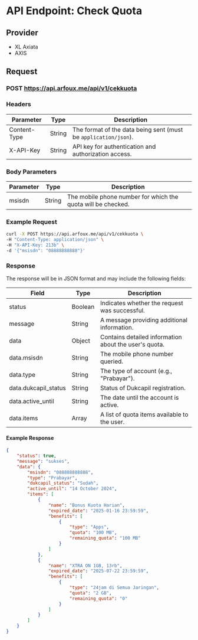 # API Endpoint: Check Quota

## Provider
- XL Axiata
- AXIS

## Request

### POST https://api.arfoux.me/api/v1/cekkuota

### Headers

| Parameter      | Type   | Description                                       |
|----------------|--------|---------------------------------------------------|
| Content-Type   | String | The format of the data being sent (must be `application/json`). |
| X-API-Key      | String | API key for authentication and authorization access. |

### Body Parameters

| Parameter | Type   | Description                                       |
|-----------|--------|---------------------------------------------------|
| msisdn    | String | The mobile phone number for which the quota will be checked. |

### Example Request

```bash
curl -X POST https://api.arfoux.me/api/v1/cekkuota \
-H "Content-Type: application/json" \
-H "X-API-Key: 213b" \
-d '{"msisdn": "08888888888"}'
```

### Response

The response will be in JSON format and may include the following fields:

| Field            | Type    | Description                                      |
|------------------|---------|--------------------------------------------------|
| status           | Boolean | Indicates whether the request was successful.    |
| message          | String  | A message providing additional information.      |
| data             | Object  | Contains detailed information about the user's quota. |
| data.msisdn     | String  | The mobile phone number queried.                 |
| data.type       | String  | The type of account (e.g., "Prabayar").         |
| data.dukcapil_status | String | Status of Dukcapil registration.               |
| data.active_until| String  | The date until the account is active.           |
| data.items      | Array   | A list of quota items available to the user.    |

#### Example Response

```json
{
    "status": true,
    "message": "sukses",
    "data": {
        "msisdn": "088888888888",
        "type": "Prabayar",
        "dukcapil_status": "Sudah",
        "active_until": "14 October 2024",
        "items": [
            {
                "name": "Bonus Kuota Harian",
                "expired_date": "2025-01-16 23:59:59",
                "benefits": [
                    {
                        "type": "Apps",
                        "quota": "100 MB",
                        "remaining_quota": "100 MB"
                    }
                ]
            },
            {
                "name": "XTRA ON 1GB, 13rb",
                "expired_date": "2025-07-22 23:59:59",
                "benefits": [
                    {
                        "type": "24jam di Semua Jaringan",
                        "quota": "2 GB",
                        "remaining_quota": "0"
                    }
                ]
            }
        ]
    }
}
